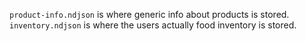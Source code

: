 `product-info.ndjson` is where generic info about products is stored.
`inventory.ndjson` is where the users actually food inventory is stored.